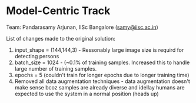 # **Model-Centric Track**

Team: Pandarasamy Arjunan, IISc Bangalore (samy@iisc.ac.in)

List of changes made to the original solution:
1. input_shape = (144,144,3) - Ressonably large image size is requird for detecting persons
2. batch_size = 1024         - (~0.1% of training samples. Increased this to handle large number of training samples.
3. epochs = 5 (couldn't train for longer epochs due to longer training time)
4. Removed all data augmentation techniques - data augmentation doesn't make sense bcoz samples are already diverse and idellay humans are expected to use the system in a normal position (heads up)
